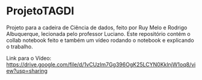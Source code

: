 # ProjetoTAGDI
Projeto para a cadeira de Ciência de dados, feito por Ruy Melo e Rodrigo Albuquerque, lecionada pelo professor Luciano. Este repositório contém o collab notebook feito e também um vídeo rodando o notebook e explicando o trabalho.

Link para o Vídeo: https://drive.google.com/file/d/1vCUzIm7Gg396OgK25LCYN0KklnjW1oq8/view?usp=sharing
